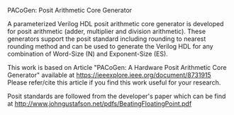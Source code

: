 PACoGen: Posit Arithmetic Core Generator

A parameterized Verilog HDL posit arithmetic core generator is developed
for posit arithmetic (adder, multiplier and division arithmetic). These 
generators support the posit standard including rounding to nearest rounding 
method and can be used to generate the Verilog HDL for any combination of 
Word-Size (N) and Exponent-Size (ES).

This work is based on Article "PACoGen: A Hardware Posit Arithmetic Core Generator" available at 
https://ieeexplore.ieee.org/document/8731915
Please refer/cite this article if you find this work useful for your research.

Posit standards are followed from the developer's paper which can be find at 
http://www.johngustafson.net/pdfs/BeatingFloatingPoint.pdf
